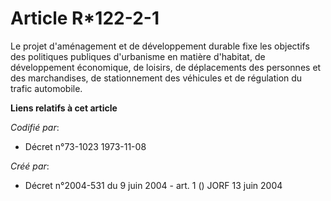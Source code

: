 # Article R*122-2-1

Le projet d'aménagement et de développement durable fixe les objectifs des politiques publiques d'urbanisme en matière
d'habitat, de développement économique, de loisirs, de déplacements des personnes et des marchandises, de stationnement des
véhicules et de régulation du trafic automobile.

**Liens relatifs à cet article**

_Codifié par_:

  - Décret n°73-1023 1973-11-08

_Créé par_:

  - Décret n°2004-531 du 9 juin 2004 - art. 1 () JORF 13 juin 2004
